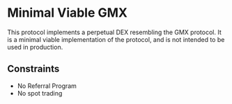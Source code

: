 # Minimal Viable GMX

This protocol implements a perpetual DEX resembling the GMX protocol. It is a minimal viable implementation of the protocol, and is not intended to be used in production.

## Constraints

- No Referral Program
- No spot trading
